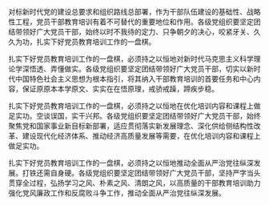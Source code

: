 对标新时代党的建设总要求和组织路线总部署，作为干部队伍建设的基础性、战略性工程，党员干部教育培训有着不可替代的重要地位和作用。各级党组织要坚定团结带领好广大党员干部，始终以时不我待的定力、只争朝夕的决心，咬紧牙关、久久为功，扎实下好党员教育培训工作的一盘棋。

扎实下好党员教育培训工作的一盘棋，必须持之以恒地对新时代马克思主义科学理论学深悟透、弄懂做实。各级党组织要坚定团结带领好广大党员干部，切实以新时代中国特色社会主义思想为根本指引，将其纳入干部教育培训的首要任务和中心内容，保证原原本本学原文、实实在在悟原理，戒骄戒躁，蹄疾步稳。

扎实下好党员教育培训工作的一盘棋，必须持之以恒地在优化培训内容和课程上做足实功。空谈误国，实干兴邦。各级党组织要坚定团结带领好广大党员干部，始终聚焦党和国家事业新目标新部署，适应贯彻落实新发展理念、深化供给侧结构性改革、建设现代化经济体系、推动经济高质量发展等需要，在优化培训内容和课程上做足实功。

扎实下好党员教育培训工作的一盘棋，必须持之以恒地推动全面从严治党往纵深发展。打铁还需自身硬。各级党组织要坚定团结带领好广大党员干部，坚持严字当头贯穿全过程，弘扬学习之风、朴素之风、清朗之风，以高质量的干部教育培训助力强化党风廉政工作和反腐败斗争工作，推动全面从严治党往纵深发展。